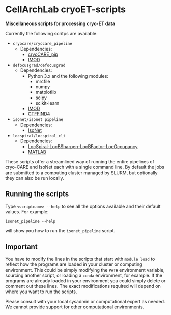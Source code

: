 # CellArchLab cryoET-scripts
**Miscellaneous scripts for processing cryo-ET data**

Currently the following scritps are available:

* `cryocare/cryocare_pipeline`
  - Dependencies:
    - [cryoCARE_pip](https://github.com/juglab/cryoCARE_pip)
    - [IMOD](https://bio3d.colorado.edu/imod/)
* `defocusgrad/defocusgrad`
  - Dependencies:
    - Python 3.x and the following modules:
      - mrcfile
      - numpy
      - matplotlib
      - scipy
      - scikit-learn
    - [IMOD](https://bio3d.colorado.edu/imod/)
    - [CTFFIND4](https://grigoriefflab.umassmed.edu/ctffind4)
* `isonet/isonet_pipeline`
  - Dependencies:
    - [IsoNet](https://github.com/IsoNet-cryoET/IsoNet)
* `locspiral/locspiral_cli`
  - Dependencies:
    - [LocSpiral-LocBSharpen-LocBFactor-LocOccupancy](https://github.com/1aviervargas/LocSpiral-LocBSharpen-LocBFactor-LocOccupancy/)
    - [MATLAB](https://ch.mathworks.com/products/matlab.html) 

These scripts offer a streamlined way of running the entire pipelines of cryo-CARE and IsoNet each with a single command line. By default the jobs are submitted to a computing cluster managed by SLURM, but optionally they can also be run locally.

## Running the scripts ##
Type `<scriptname> --help` to see all the options available and their default values. For example:
```
isonet_pipeline --help
```
will show you how to run the `isonet_pipeline` script.

## Important ##
You have to modify the lines in the scripts that start with `module load` to reflect how the programs are loaded in your cluster or computing environment. This could be simply modifying the `PATH` environment variable, sourcing another script, or loading a `conda` environment, for example. If the programs are already loaded in your environment you could simply delete or comment out these lines. The exact modifications required will depend on where you want to run the scripts.

Please consult with your local sysadmin or computational expert as needed. We cannot provide support for other computational environments.
